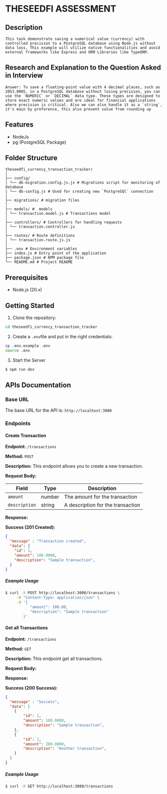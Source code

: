 # THESEEDFI ASSESSMENT 

## Description

    This task demonstrate saving a numerical value (currency) with controlled precision to a PostgreSQL database using Node.js without data loss. This example will utilize native functionalities and avoid external frameworks like Express and ORM Libraries like TypeORM.

## Research and Explanation to the Question Asked in Interview

    Answer: To save a floating-point value with 4 decimal places, such as 2053.0005, in a PostgreSQL database without losing precision, you can use the `NUMERIC` or `DECIMAL` data type. These types are designed to store exact numeric values and are ideal for financial applications where precision is critical. Also we can also handle it as a `string`, it's main by preference, this also prevent value from rounding up

## Features

- NodeJs
- pg (PostgreSQL Package)

## Folder Structure

    theseedfi_currency_transaction_tracker/
    │
    ├── config/
    │ └── db-migration.config.js.js # Migrations script for monitoring of database
    | └── db-config.js # Used for creating new `PostgreSQl` connection
    │
    ├── migrations/ # migration files
    │
    ├── models/ #  models
    │ └── transaction.model.js # Transactions model
    │
    ├── controllers/ # Controllers for handling requests
    │ └── transaction.controller.js
    │
    ├── routes/ # Route definitions
    │ └── transaction.route.js.js
    │
    ├── .env # Environment variables
    ├── index.js # Entry point of the application
    ├── package.json # NPM package file
    └── README.md # Project README

## Prerequisites

- Node.js (20.x)

## Getting Started

1. Clone the repository:

```bash
cd theseedfi_currency_transaction_tracker
```

2. Create a `.env`file and put in the right credentials:

```bash
cp .env.example .env
source .env
```

3. Start the Server
  
```bash
$ npm run dev
```

## APIs Documentation

### Base URL

The base URL for the API is: `http://localhost:3000`

### Endpoints

#### Create Transaction

**Endpoint:** `/transactions`

**Method:** `POST`

**Description:** This endpoint allows you to create a new transaction.

**Request Body:**

| Field         | Type   | Description                      |
|---------------|--------|----------------------------------|
| `amount`      | number | The amount for the transaction   |
| `description` | string | A description for the transaction|

**Response:**

**Success (201 Created):**

```json
{
  "message" : "Transaction created",
  "data": {
    "id": 1,
    "amount": 100.0000,
    "description": "Sample transaction",
  }
}
```

##### Example Usage
```bash
$ curl -X POST http://localhost:3000/transactions \
     -H "Content-Type: application/json" \
     -d '{
           "amount": 100.00,
           "description": "Sample transaction"
        }'
```

#### Get all Transactions

**Endpoint:** `/transactions`

**Method:** `GET`

**Description:** This endpoint get all transactions.

**Request Body:**


**Response:**

**Success (200 Success):**

```json
{
  "message" : "Success",
  "data": [
    {
        "id": 1,
        "amount": 100.0000,
        "description": "Sample transaction",
    },
    {
        "id": 2,
        "amount": 200.0000,
        "description": "Another transaction",
    }
  ]
}
```

##### Example Usage
```bash
$ curl -X GET http://localhost:3000/transactions
```